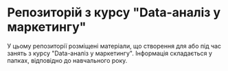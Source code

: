 # Репозиторій з курсу "Data-аналіз у маркетингу"

У цьому репозиторії розміщені матеріали, що створення для або під час занять з курсу "Data-аналіз у маркетингу". Інформація складається у папках, відповідно до навчального року.

